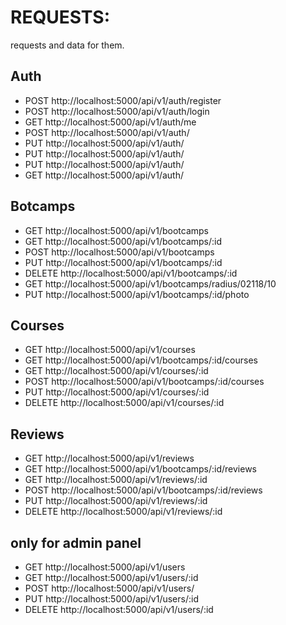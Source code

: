# REQUESTS:

requests and data for them.

## Auth

- POST http://localhost:5000/api/v1/auth/register
- POST http://localhost:5000/api/v1/auth/login
- GET http://localhost:5000/api/v1/auth/me
- POST http://localhost:5000/api/v1/auth/
- PUT http://localhost:5000/api/v1/auth/
- PUT http://localhost:5000/api/v1/auth/
- PUT http://localhost:5000/api/v1/auth/
- GET http://localhost:5000/api/v1/auth/

## Botcamps

- GET http://localhost:5000/api/v1/bootcamps
- GET http://localhost:5000/api/v1/bootcamps/:id
- POST http://localhost:5000/api/v1/bootcamps
- PUT http://localhost:5000/api/v1/bootcamps/:id
- DELETE http://localhost:5000/api/v1/bootcamps/:id
- GET http://localhost:5000/api/v1/bootcamps/radius/02118/10
- PUT http://localhost:5000/api/v1/bootcamps/:id/photo

## Courses

- GET http://localhost:5000/api/v1/courses
- GET http://localhost:5000/api/v1/bootcamps/:id/courses
- GET http://localhost:5000/api/v1/courses/:id
- POST http://localhost:5000/api/v1/bootcamps/:id/courses
- PUT http://localhost:5000/api/v1/courses/:id
- DELETE http://localhost:5000/api/v1/courses/:id

## Reviews

- GET http://localhost:5000/api/v1/reviews
- GET http://localhost:5000/api/v1/bootcamps/:id/reviews
- GET http://localhost:5000/api/v1/reviews/:id
- POST http://localhost:5000/api/v1/bootcamps/:id/reviews
- PUT http://localhost:5000/api/v1/reviews/:id
- DELETE http://localhost:5000/api/v1/reviews/:id

## only for admin panel

- GET http://localhost:5000/api/v1/users
- GET http://localhost:5000/api/v1/users/:id
- POST http://localhost:5000/api/v1/users/
- PUT http://localhost:5000/api/v1/users/:id
- DELETE http://localhost:5000/api/v1/users/:id
